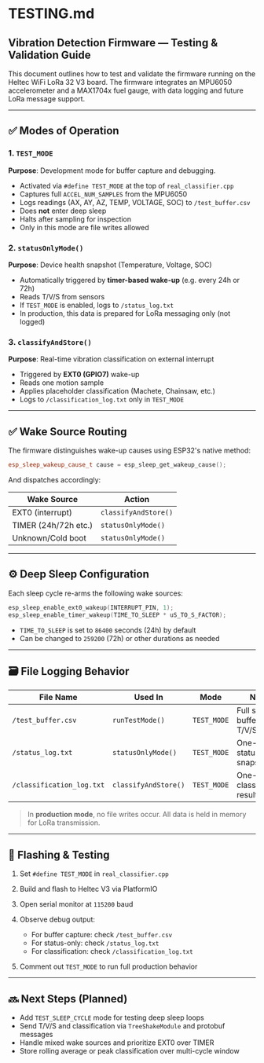# TESTING.md

## Vibration Detection Firmware — Testing & Validation Guide

This document outlines how to test and validate the firmware running on the Heltec WiFi LoRa 32 V3 board. The firmware integrates an MPU6050 accelerometer and a MAX1704x fuel gauge, with data logging and future LoRa message support.

---

## ✅ Modes of Operation

### 1. `TEST_MODE`

**Purpose**: Development mode for buffer capture and debugging.

* Activated via `#define TEST_MODE` at the top of `real_classifier.cpp`
* Captures full `ACCEL_NUM_SAMPLES` from the MPU6050
* Logs readings (AX, AY, AZ, TEMP, VOLTAGE, SOC) to `/test_buffer.csv`
* Does **not** enter deep sleep
* Halts after sampling for inspection
* Only in this mode are file writes allowed

### 2. `statusOnlyMode()`

**Purpose**: Device health snapshot (Temperature, Voltage, SOC)

* Automatically triggered by **timer-based wake-up** (e.g. every 24h or 72h)
* Reads T/V/S from sensors
* If `TEST_MODE` is enabled, logs to `/status_log.txt`
* In production, this data is prepared for LoRa messaging only (not logged)

### 3. `classifyAndStore()`

**Purpose**: Real-time vibration classification on external interrupt

* Triggered by **EXT0 (GPIO7)** wake-up
* Reads one motion sample
* Applies placeholder classification (Machete, Chainsaw, etc.)
* Logs to `/classification_log.txt` only in `TEST_MODE`

---

## ✅ Wake Source Routing

The firmware distinguishes wake-up causes using ESP32's native method:

```cpp
esp_sleep_wakeup_cause_t cause = esp_sleep_get_wakeup_cause();
```

And dispatches accordingly:

| Wake Source          | Action               |
| -------------------- | -------------------- |
| EXT0 (interrupt)     | `classifyAndStore()` |
| TIMER (24h/72h etc.) | `statusOnlyMode()`   |
| Unknown/Cold boot    | `statusOnlyMode()`   |

---

## ⚙️ Deep Sleep Configuration

Each sleep cycle re-arms the following wake sources:

```cpp
esp_sleep_enable_ext0_wakeup(INTERRUPT_PIN, 1);
esp_sleep_enable_timer_wakeup(TIME_TO_SLEEP * uS_TO_S_FACTOR);
```

* `TIME_TO_SLEEP` is set to `86400` seconds (24h) by default
* Can be changed to `259200` (72h) or other durations as needed

---

## 🗃️ File Logging Behavior

| File Name                 | Used In              | Mode        | Notes                          |
| ------------------------- | -------------------- | ----------- | ------------------------------ |
| `/test_buffer.csv`        | `runTestMode()`      | `TEST_MODE` | Full sample buffer, with T/V/S |
| `/status_log.txt`         | `statusOnlyMode()`   | `TEST_MODE` | One-line status snapshot       |
| `/classification_log.txt` | `classifyAndStore()` | `TEST_MODE` | One-line classification result |

> In **production mode**, no file writes occur. All data is held in memory for LoRa transmission.

---

## 🧪 Flashing & Testing

1. Set `#define TEST_MODE` in `real_classifier.cpp`
2. Build and flash to Heltec V3 via PlatformIO
3. Open serial monitor at `115200` baud
4. Observe debug output:

   * For buffer capture: check `/test_buffer.csv`
   * For status-only: check `/status_log.txt`
   * For classification: check `/classification_log.txt`
5. Comment out `TEST_MODE` to run full production behavior

---

## 🔜 Next Steps (Planned)

* Add `TEST_SLEEP_CYCLE` mode for testing deep sleep loops
* Send T/V/S and classification via `TreeShakeModule` and protobuf messages
* Handle mixed wake sources and prioritize EXT0 over TIMER
* Store rolling average or peak classification over multi-cycle window
